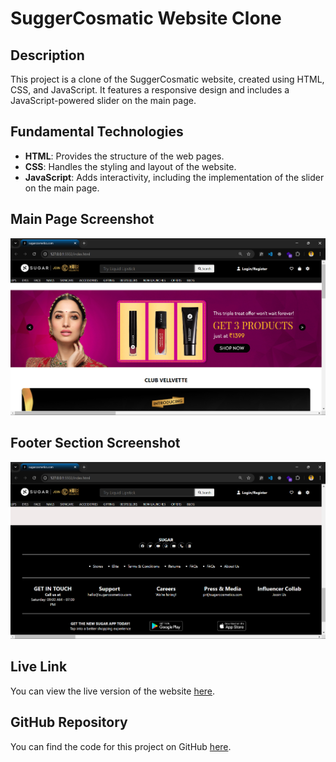 # SuggerCosmatic Website Clone

## Description
This project is a clone of the SuggerCosmatic website, created using HTML, CSS, and JavaScript. It features a responsive design and includes a JavaScript-powered slider on the main page.

## Fundamental Technologies
- **HTML**: Provides the structure of the web pages.
- **CSS**: Handles the styling and layout of the website.
- **JavaScript**: Adds interactivity, including the implementation of the slider on the main page.

## Main Page Screenshot
![Main Page Screenshot](./img/main.png)

## Footer Section Screenshot
![Footer Section Screenshot](./img/footer.png)

## Live Link
You can view the live version of the website [here](https://ephemeral-beignet-a8438d.netlify.app).

## GitHub Repository
You can find the code for this project on GitHub [here](https://github.com/susheelvishwa/sugarcosmetics_-project).

